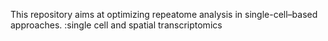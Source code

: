 This repository aims at optimizing repeatome analysis in single-cell–based approaches. 
:single cell and spatial transcriptomics 
